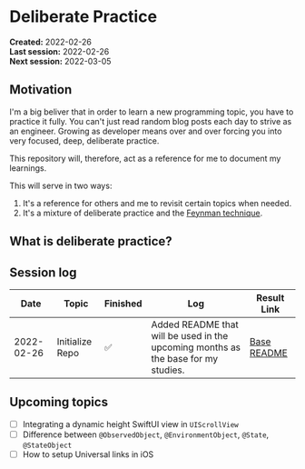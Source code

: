 # Deliberate Practice

**Created:** 2022-02-26</br>
**Last session:** 2022-02-26</br>
**Next session:** 2022-03-05

## Motivation

I'm a big beliver that in order to learn a new programming topic, you have to practice it fully. You can't just read random blog posts each day to strive as an engineer. Growing as developer means over and over forcing you into very focused, deep, deliberate practice. 

This repository will, therefore, act as a reference for me to document my learnings. 

This will serve in two ways:

1. It's a reference for others and me to revisit certain topics when needed.
1. It's a mixture of deliberate practice and the [Feynman technique](https://medium.com/taking-note/learning-from-the-feynman-technique-5373014ad230).

## What is deliberate practice?

## Session log

| Date | Topic | Finished | Log | Result Link |
| ----------- | ----------- | ----------- | ----------- | ----------- |
| 2022-02-26 | Initialize Repo | ✅ | Added README that will be used in the upcoming months as the base for my studies. | [Base README](https://github.com/Brudus/deliberate_practice) |

## Upcoming topics

- [ ] Integrating a dynamic height SwiftUI view in `UIScrollView`
- [ ] Difference between `@ObservedObject`, `@EnvironmentObject`, `@State`, `@StateObject`
- [ ] How to setup Universal links in iOS